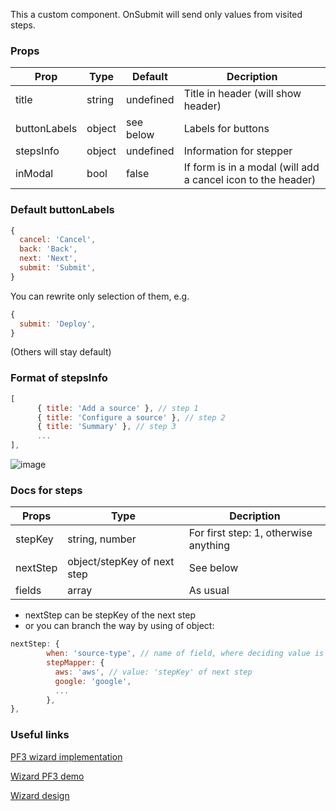 This a custom component. OnSubmit will send only values from visited steps.

### Props

| Prop  | Type | Default |  Decription |
| ------------- | ------------- | ------------- | ------------- |
| title  | string  | undefined  | Title in header (will show header) |
| buttonLabels  | object  | see below  | Labels for buttons |
| stepsInfo  | object  | undefined  | Information for stepper  |
| inModal  | bool  | false  | If form is in a modal (will add a cancel icon to the header)  |

### Default buttonLabels

```jsx
{
  cancel: 'Cancel',
  back: 'Back',
  next: 'Next',
  submit: 'Submit',
}
```
You can rewrite only selection of them, e.g.

```jsx
{
  submit: 'Deploy',
}
```

(Others will stay default)

### Format of stepsInfo

```jsx
[
      { title: 'Add a source' }, // step 1
      { title: 'Configure a source' }, // step 2
      { title: 'Summary' }, // step 3
      ...
],
```

![image](https://user-images.githubusercontent.com/32869456/52336077-393c4e00-2a04-11e9-9aad-d591515cdba6.png)

### Docs for steps

| Props  | Type  |  Decription |
| ------------- | ------------- | ------------- |
| stepKey  | string, number | For first step: 1, otherwise anything |
| nextStep  | object/stepKey of next step | See below |
| fields  | array | As usual |

- nextStep can be stepKey of the next step
- or you can branch the way by using of object:

```jsx
nextStep: {
        when: 'source-type', // name of field, where deciding value is stored
        stepMapper: {
          aws: 'aws', // value: 'stepKey' of next step
          google: 'google',
          ...
        },
},
```

### Useful links

[PF3 wizard implementation](https://github.com/patternfly/patternfly-react/tree/master/packages/patternfly-3/patternfly-react/src/components/Wizard)

[Wizard PF3 demo](https://rawgit.com/patternfly/patternfly-react/gh-pages/patternfly-3/index.html?knob-Show%20Help=true&knob-Field%20Level%20Help%20Content=Please%20specify%20Country%20code%20%3Cbr%3E%20%3Ca%20target%3D%27_blank%27%20href%3D%27https%3A%2F%2Fcountrycode.org%2F%27%3EClick%20here%20for%20a%20list%20of%20Country%20codes%3C%2Fa%3E&knob-Close%20Popover=true&knob-Show%20Modal=true&selectedKind=patternfly-react%2FCommunication%2FWizard%2FComponents&selectedStory=Wizard&full=0&addons=1&stories=1&panelRight=0&addonPanel=storybook%2Fstories%2Fstories-panel)

[Wizard design](https://www.patternfly.org/pattern-library/communication/wizard/#design)
